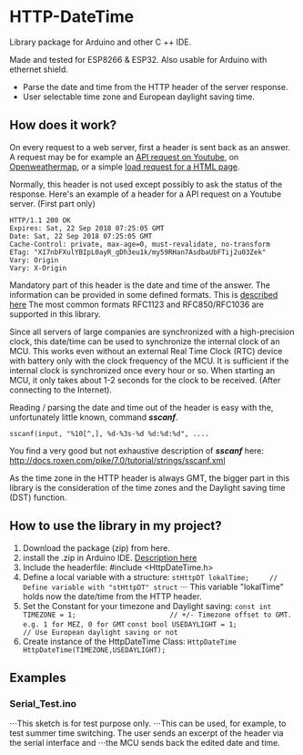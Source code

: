 # HTTP-DateTime
Library package for Arduino and other C ++ IDE. 

Made and tested for ESP8266 & ESP32. Also usable for Arduino with ethernet shield.
- Parse the date and time from the HTTP header of the server response.
- User selectable time zone and European daylight saving time.

## How does it work?
On every request to a web server, first a header is sent back as an answer. A request may be for example an [API request on Youtube](https://developers.google.com/youtube/v3/), on [Openweathermap](https://openweathermap.org/api), or a simple [load request for a HTML page](https://www.google.ch).

Normally, this header is not used except possibly to ask the status of the response. Here's an example of a header for a API request on a Youtube server. (First part only)
``` 
HTTP/1.1 200 OK
Expires: Sat, 22 Sep 2018 07:25:05 GMT
Date: Sat, 22 Sep 2018 07:25:05 GMT
Cache-Control: private, max-age=0, must-revalidate, no-transform
ETag: "XI7nbFXulYBIpL0ayR_gDh3eu1k/my59RHan7AsdbaUbFTij2u03Zek"
Vary: Origin
Vary: X-Origin
```
Mandatory part of this header is the date and time of the answer. The information can be provided in some defined formats. This is [described here](https://www.w3.org/Protocols/rfc2616/rfc2616-sec3.html#sec3.3.1) The most common formats RFC1123 and RFC850/RFC1036 are supported in this library.

Since all servers of large companies are synchronized with a high-precision clock, this date/time can be used to synchronize the internal clock of an MCU. This works even without an external Real Time Clock (RTC) device with battery only with the clock frequency of the MCU. It is sufficient if the internal clock is synchronized once every hour or so. When starting an MCU, it only takes about 1-2 seconds for the clock to be received. (After connecting to the Internet).

Reading / parsing the date and time out of the header is easy with the, unfortunately little known, command **_sscanf_**.
```
sscanf(input, "%10[^,], %d-%3s-%d %d:%d:%d", ....
```
You find a very good but not exhaustive description of **_sscanf_** here: http://docs.roxen.com/pike/7.0/tutorial/strings/sscanf.xml

As the time zone in the HTTP header is always GMT, the bigger part in this library is the consideration of the time zones and the Daylight saving time (DST) function.

## How to use the library in my project?
1. Download the package (zip) from here.
2. install the .zip in Arduino IDE. [Description here](https://www.arduino.cc/en/Guide/Libraries#toc4)
3. Include the headerfile: #include <HttpDateTime.h>
4. Define a local variable with a structure: `stHttpDT lokalTime;     // Define variable with "stHttpDT" struct`
⋅⋅⋅ This variable "lokalTime" holds now the date/time from the HTTP header.
5. Set the Constant for your timezone and Daylight saving:
`const int TIMEZONE = 1;                       // +/- Timezone offset to GMT. e.g. 1 for MEZ, 0 for GMT`
`const bool USEDAYLIGHT = 1;                   // Use European daylight saving or not`
6. Create instance of the HttpDateTime Class: `HttpDateTime HttpDateTime(TIMEZONE,USEDAYLIGHT);`

## Examples
### Serial_Test.ino
⋅⋅⋅This sketch is for test purpose only.
⋅⋅⋅This can be used, for example, to test summer time switching. The user sends an excerpt of the header via the serial interface and ⋅⋅⋅the MCU sends back the edited date and time.
